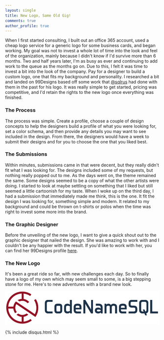 ```yaml
---
layout: single
title: New Logo, Same Old Gig!
comments: true
author_profile: true
---
```

 
When I first started consulting, I built out an office 365 account, used a cheap logo service for a generic logo for some business cards, and began working.  My goal was not to invest a whole lot of time into the look and feel of the organization, mainly because I didn't know if I'd survive more than 6 months.  Two and half years later, I'm as busy as ever and continuing to add work to the queue as the months go on.  Due to this, I felt it was time to invest a bit into the look of the company.  Pay for a designer to build a custom logo, one that fits my background and personality.  I researched a bit and landed on 99Designs based off some work that [@sqlrus](https://twitter.com/sqlrus) had done with them in the past for his logo.  It was really simple to get started, pricing was competitive, and I'd retain the rights to the new logo once everything was finished.

### The Process
The process was simple.  Create a profile, choose a couple of design concepts to help the designers build a profile of what you were looking for, set a color schema, and then provide any details you may want to see included in the design.  From there, the designers would have a week to submit their designs and for you to choose the one that you liked best.

### The Submissions
Within minutes, submissions came in that were decent, but they really didn't fit what I was looking for.  The designs included some of my requests, but nothing really popped out to me.  As the days went on, the theme remained the same.  Some designs seemed to be a copy of what the other artists were doing.  I started to look at maybe settling on something that I liked but still seemed a little cartoonish for my taste.  When I woke up on the third day, I had a submission that immediately made me think, this is the one.  It fit the design I was looking for, something simple and modern. It related to my background and could be thrown on t-shirts or polos when the time was right to invest some more into the brand.  

### The Graphic Designer
Before the unveiling of the new logo, I want to give a quick shout out to the graphic designer that nailed the design.  She was amazing to work with and I couldn't be any happier with the result.  If you'd like to work with her, you can find her 99Designs profile [here](https://99designs.com/profiles/laizacarvalho).

### The New Logo
It's been a great ride so far, with new challenges each day.  So to finally have a logo of my own which may seem small to some, is a big stepping stone for me.  Here's to new adventures with a brand new look.

![](/_assets/images/logo-codenamesql-1.jpg)

{% include disqus.html %}